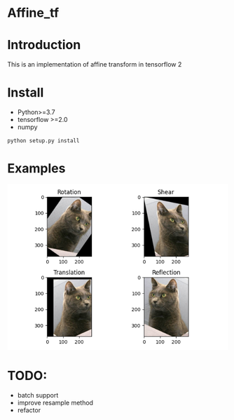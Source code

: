 # Affine_tf

# Introduction

This is an implementation of affine transform in tensorflow 2

# Install
* Python>=3.7
* tensorflow >=2.0
* numpy

```
python setup.py install
```

# Examples

![examples](examples.png)

# TODO:
* batch support
* improve resample method
* refactor
